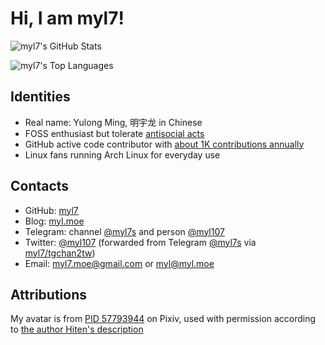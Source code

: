 <!-- Copyright (c) 2021-2022 myl7 -->
<!-- SPDX-License-Identifier: CC-BY-NC-ND-4.0 -->

# Hi, I am myl7!

![myl7's GitHub Stats](https://github-readme-stats.vercel.app/api?username=myl7&count_private=true&theme=gruvbox&show_icons=true)

![myl7's Top Languages](https://github-readme-stats.vercel.app/api/top-langs/?username=myl7&theme=gruvbox&layout=compact&langs_count=10)

## Identities

- Real name: Yulong Ming, 明宇龙 in Chinese
- FOSS enthusiast but tolerate [antisocial acts](https://www.fsf.org/news/lifes-better-together-when-you-avoid-windows-11/#:~:text=Developing%20nonfree%20software%20is%20an%20inherently%20antisocial%20act "\"Developing nonfree software is an inherently antisocial act\" by FSF")
- GitHub active code contributor with [about 1K contributions annually](https://github.com/myl7)
- Linux fans running Arch Linux for everyday use

## Contacts

- GitHub: [myl7](https://github.com/myl7)
- Blog: [myl.moe](https://myl.moe)
- Telegram: channel [@myl7s](https://t.me/myl7s) and person [@myl107](https://t.me/myl107)
- Twitter: [@myl107](https://twitter.com/myl107) (forwarded from Telegram [@myl7s](https://t.me/myl7s) via [myl7/tgchan2tw](https://github.com/myl7/tgchan2tw))
- Email: [myl7.moe@gmail.com](mailto:myl7.moe@gmail.com) or [myl@myl.moe](mailto:myl@myl.moe)

## Attributions

My avatar is from [PID 57793944](https://www.pixiv.net/artworks/57793944) on Pixiv, used with permission according to [the author Hiten's description](https://www.pixiv.net/users/490219)
